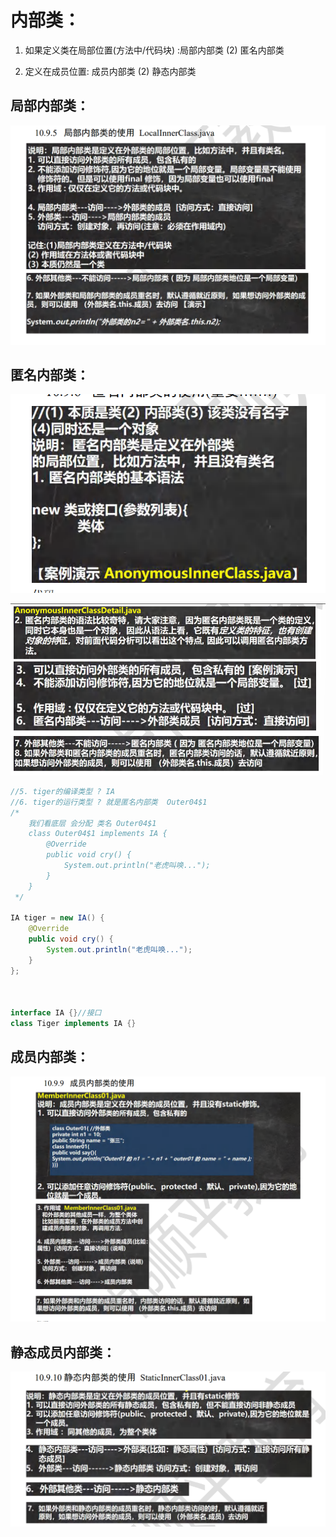 # 内部类：

1. 如果定义类在局部位置(方法中/代码块) :局部内部类 (2) 匿名内部类 

2. 定义在成员位置: 成员内部类 (2)  静态内部类



## 局部内部类：

![image-20230623012019881](image-20230623012019881.png)



## 匿名内部类：

![](image-20230623012238777.png)

![image-20230623012411079](image-20230623012411079.png)



```java
//5. tiger的编译类型 ? IA
//6. tiger的运行类型 ? 就是匿名内部类  Outer04$1
/*
    我们看底层 会分配 类名 Outer04$1
    class Outer04$1 implements IA {
        @Override
        public void cry() {
            System.out.println("老虎叫唤...");
        }
    }
 */

IA tiger = new IA() {
    @Override
    public void cry() {
        System.out.println("老虎叫唤...");
    }
};



interface IA {}//接口
class Tiger implements IA {}
```





## 成员内部类：

![image-20230623013930548](image-20230623013930548.png)

## 静态成员内部类：

![image-20230623013955166](image-20230623013955166.png)
